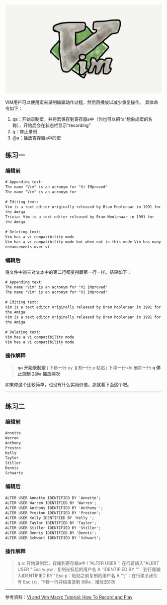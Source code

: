 <img src='/_image/2014-05-11/14-54-46.jpg' />

VIM用户可以使用宏来录制编辑动作过程，然后再播放以减少重复操作。
具体命令如下：
1. qa：开始录制宏，并将宏保存到寄存器a中（你也可以把“a”想象成宏的名称），开始后会在状态栏显示“recording”
1. q：停止录制
1. @a：播放寄存器a中的宏

## 练习一
### 编辑前
```
# Appending text:
The name "Vim" is an acronym for "Vi IMproved"
The name "Vim" is an acronym for

# Editing text:
Vim is a text editor originally released by Bram Moolenaar in 1991 for the Amiga
Trivia: Vim is a text editor released by Bram Moolenaar in 1991 for the Amiga

# Deleting text:
Vim has a vi compatibility mode
Vim has a vi compatibility mode but when not in this mode Vim has many enhancements over vi
```
### 编辑后

将文件中的三对文本中的第二行都变得跟第一行一样。结果如下：
```
# Appending text:
The name "Vim" is an acronym for "Vi IMproved"
The name "Vim" is an acronym for "Vi IMproved"

# Editing text:
Vim is a text editor originally released by Bram Moolenaar in 1991 for the Amiga
Vim is a text editor originally released by Bram Moolenaar in 1991 for the Amiga

# Deleting text:
Vim has a vi compatibility mode
Vim has a vi compatibility mode
```
### 操作解释
>**qa 开始录制宏**
j 下移一行
yy 复制一行
p 粘贴
j 下移一行
dd 删除一行
**q 停止录制**
**2@a 播放两次**

如果你这个比较简单，也没有什么实用价值，那就看下面这个吧。

---
## 练习二
### 编辑前
```
Annette
Warren
Anthony
Preston
Kelly
Taylor
Stiller
Dennis
Schwartz
```
### 编辑后
```
ALTER USER Annette IDENTIFIED BY 'Annette';
ALTER USER Warren IDENTIFIED BY 'Warren';
ALTER USER Anthony IDENTIFIED BY 'Anthony ';
ALTER USER Preston IDENTIFIED BY 'Preston';
ALTER USER Kelly IDENTIFIED BY 'Kelly ';
ALTER USER Taylor IDENTIFIED BY 'Taylor';
ALTER USER Stiller IDENTIFIED BY 'Stiller';
ALTER USER Dennis IDENTIFIED BY 'Dennis';
ALTER USER Schwart IDENTIFIED BY 'Schwart';
```
### 操作解释
>q a: 开始录制宏，存储到寄存器a中
I “ALTER USER ”: 在行首插入“ALERT USER ”
Esc w yw：复制光标后的用户名
A “IDENTIFIED BY '”：到行尾输入IDENTIFIED BY ‘
Esc p：粘贴之前复制的用户名
A “';”：在行尾关闭引号
Esc j q：下移一行并结束录制
8@a：播放宏8次

---
参考资料：[Vi and Vim Macro Tutorial: How To Record and Play](http://www.thegeekstuff.com/2009/01/vi-and-vim-macro-tutorial-how-to-record-and-play/)
